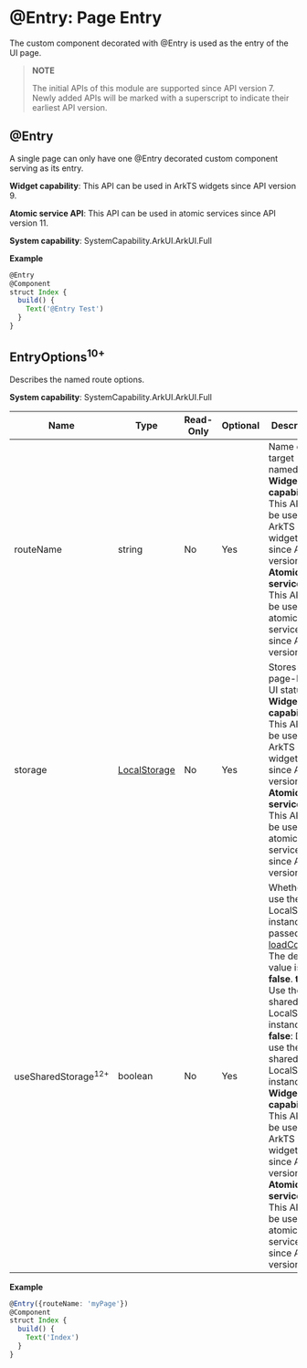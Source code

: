 # @Entry: Page Entry

<!--Kit: ArkUI-->
<!--Subsystem: ArkUI-->
<!--Owner: @jiyujia926-->
<!--Designer: @s10021109-->
<!--Tester: @TerryTsao-->
<!--Adviser: @zhang_yixin13-->

The custom component decorated with @Entry is used as the entry of the UI page.

> **NOTE**
>
> The initial APIs of this module are supported since API version 7. Newly added APIs will be marked with a superscript to indicate their earliest API version.

## @Entry

A single page can only have one @Entry decorated custom component serving as its entry.

**Widget capability**: This API can be used in ArkTS widgets since API version 9.

**Atomic service API**: This API can be used in atomic services since API version 11.

**System capability**: SystemCapability.ArkUI.ArkUI.Full

**Example**

```ts
@Entry
@Component
struct Index {
  build() {
    Text('@Entry Test')
  }
}
```

## EntryOptions<sup>10+</sup>

Describes the named route options.

**System capability**: SystemCapability.ArkUI.ArkUI.Full

| Name                        | Type                                                        | Read-Only| Optional| Description                                                        |
| ------------------------------ | ------------------------------------------------------------ | ---- | ------------------------------------------------------------ | ------------------------------------------------------------ |
| routeName                      | string                                                       | No | Yes| Name of the target named route.<br>**Widget capability**: This API can be used in ArkTS widgets since API version 10.<br>**Atomic service API**: This API can be used in atomic services since API version 11.|
| storage                        | [LocalStorage](../../../ui/state-management/arkts-localstorage.md) | No| Yes | Stores page-level UI status.<br>**Widget capability**: This API can be used in ArkTS widgets since API version 10.<br>**Atomic service API**: This API can be used in atomic services since API version 11.|
| useSharedStorage<sup>12+</sup> | boolean                                                      | No | Yes| Whether to use the LocalStorage instance passed by [loadContent](../arkts-apis-window-WindowStage.md#loadcontent9). The default value is **false**. **true**: Use the shared LocalStorage instance. **false**: Do not use the shared LocalStorage instance.<br>**Widget capability**: This API can be used in ArkTS widgets since API version 12.<br>**Atomic service API**: This API can be used in atomic services since API version 12.|

**Example**

```ts
@Entry({routeName: 'myPage'})
@Component
struct Index {
  build() {
    Text('Index')
  }
}
```
